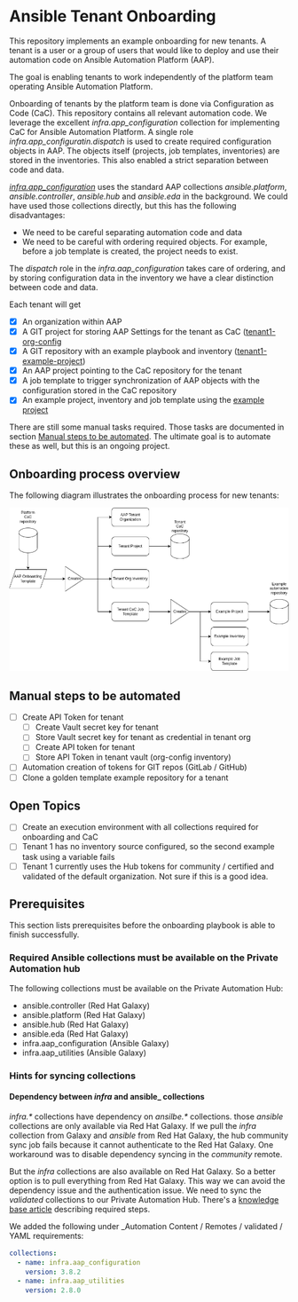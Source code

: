 # Ansible Tenant Onboarding

This repository implements an example onboarding for new tenants. A tenant is a user or a group of users that would like to deploy and use their automation code on Ansible Automation Platform (AAP).

The goal is enabling tenants to work independently of the platform team operating Ansible Automation
Platform.

Onboarding of tenants by the platform team is done via Configuration as Code (CaC). This repository contains all relevant automation code. We leverage the excellent _infra.app_configuration_ collection for implementing CaC for Ansible Automation Platform. A single role _infra.app_configuratin.dispatch_ is used to create required configuration objects in AAP. The objects itself (projects, job templates, inventories) are stored in the inventories. This also enabled a strict separation between code and data.

[_infra.app_configuration_](https://github.com/redhat-cop/infra.aap_configuration) uses the standard AAP collections _ansible.platform_, _ansible.controller_, _ansible.hub_ and _ansible.eda_ in the background. We could have used those collections directly, but this has the following disadvantages:

- We need to be careful separating automation code and data
- We need to be careful with ordering required objects. For example, before a job template is created, the project needs to exist.

The _dispatch_ role in the _infra.aap_configuration_ takes care of ordering, and by storing configuration data in the inventory we have a clear distinction between code and data.

Each tenant will get

- [x] An organization within AAP
- [x] A GIT project for storing AAP Settings for the tenant as CaC ([tenant1-org-config](https://github.com/tosmi-ansible/tenant1-org-config)
- [x] A GIT repository with an example playbook and inventory ([tenant1-example-project](https://github.com/tosmi-ansible/tenant1-example-project))
- [x] An AAP project pointing to the CaC repository for the tenant
- [x] A job template to trigger synchronization of AAP objects with the configuration stored in the CaC repository
- [x] An example project, inventory and job template using the [example project](https://github.com/tosmi-ansible/tenant1-example-project)

There are still some manual tasks required. Those tasks are documented in section [Manual steps to be automated](#manual-steps-to-be-automated). The ultimate goal is to automate these as well, but this is an ongoing project.

## Onboarding process overview

The following diagram illustrates the onboarding process for new tenants:

![image](docs/images/onboarding_flow.png)

## Manual steps to be automated

- [ ] Create API Token for tenant
  - [ ] Create Vault secret key for tenant
  - [ ] Store Vault secret key for tenant as credential in tenant org
  - [ ] Create API token for tenant
  - [ ] Store API Token in tenant vault (org-config inventory)
- [ ] Automation creation of tokens for GIT repos (GitLab / GitHub)
- [ ] Clone a golden template example repository for a tenant

## Open Topics

- [ ] Create an execution environment with all collections required for onboarding and CaC
- [ ] Tenant 1 has no inventory source configured, so the second example task using a variable fails
- [ ] Tenant 1 currently uses the Hub tokens for community / certified and validated of the default organization. Not sure if this is a good idea.

## Prerequisites

This section lists prerequisites before the onboarding playbook is able to finish successfully.

### Required Ansible collections must be available on the Private Automation hub

The following collections must be available on the Private Automation Hub:

- ansible.controller (Red Hat Galaxy)
- ansible.platform (Red Hat Galaxy)
- ansible.hub (Red Hat Galaxy)
- ansible.eda (Red Hat Galaxy)
- infra.aap_configuration (Ansible Galaxy)
- infra.aap_utilities (Ansible Galaxy)

### Hints for syncing collections

#### Dependency between _infra_ and ansible_ collections

_infra.*_ collections have dependency on _ansilbe.*_ collections. those _ansible_ collections are only available via Red Hat Galaxy. If we pull the _infra_ collection from Galaxy and _ansible_ from Red Hat Galaxy, the hub community sync job fails because it cannot authenticate to the Red Hat Galaxy. One workaround was to disable dependency syncing in the _community_ remote.

But the _infra_ collections are also available on Red Hat Galaxy. So a better option is to pull everything from Red Hat Galaxy. This way we can avoid the dependency issue and the authentication issue. We need to sync the _validated_ collections to our Private Automation Hub. There's a [knowledge base article](https://access.redhat.com/solutions/7057141) describing required steps.

We added the following under _Automation Content / Remotes / validated / YAML requirements:

```yaml
collections:
  - name: infra.aap_configuration
    version: 3.8.2
  - name: infra.aap_utilities
    version: 2.8.0
```

